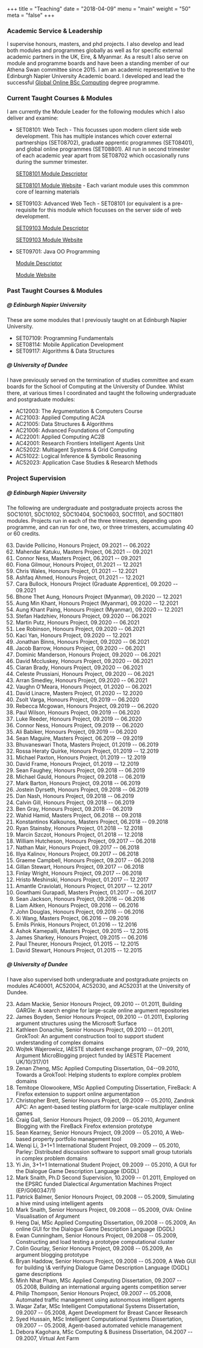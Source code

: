 +++
title = "Teaching"
date = "2018-04-09"
menu = "main"
weight = "50"
meta = "false"
+++

### Academic Service & Leadership

I supervise honours, masters, and phd projects. I also develop and lead both modules and programmes globally as well as for specific external academic partners in the UK, Eire, & Myanmar. As a result I also serve on module and programme boards and have been a standing member of our Athena Swan committee since 2015. I am an academic representative to the Edinburgh Napier University Academic board. I developed and lead the successful [Global Online BSc Computing](https://www.napier.ac.uk/courses/bsc-bsc-computing-global-online-topup-ft-undergraduate-online-learning) degree programme.


### Current Taught Courses & Modules

I am currently the Module Leader for the following modules which I also deliver and examine:

* SET08101: Web Tech - This focusses upon modern client side web development. This has multiple instances which cover external partnerships (SET08702), graduate apprentic programmes (SET08401), and global online programmes (SET08801). All run in second trimester of each academic year apart from SET08702 which occasionally runs during the summer trimester. 

    [SET08101 Module Descriptor](https://www.modules.napier.ac.uk/module.aspx?ID=SET08101)

    [SET08101 Module Website](https://github.com/siwells/webtech) - Each variant module uses this commmon core of learning materials

* SET09103: Advanced Web Tech - SET08101 (or equivalent is a pre-requisite for this module which focusses on the server side of web development.

    [SET09103 Module Descriptor](https://www.modules.napier.ac.uk/module.aspx?ID=SET09103)
    
    [SET09103 Module Website](https://github.com/siwells/advanced-webtech)
    
* SET09701: Java OO Programming

    [Module Descriptor](https://www.modules.napier.ac.uk/module.aspx?ID=SET09701)
    
    [Module Website](https://github.com/siwells/java)



### Past Taught Courses & Modules

##### @ Edinburgh Napier University

These are some modules that I previously taught on at Edinburgh Napier University.

* SET07109: Programming Fundamentals
* SET08114: Mobile Application Development
* SET09117: Algorithms & Data Structures

##### @ University of Dundee

I have previously served on the termination of studies committee and exam boards for the School of Computing at the University of Dundee. Whilst there, at various times I coordinated and taught the following undergraduate and postgraduate modules:

* AC12003: The Argumentation &amp; Computers Course
* AC21003: Applied Computing AC2A
* AC21005: Data Structures &amp; Algorithms
* AC21006: Advanced Foundations of Computing
* AC22001: Applied Computing AC2B 
* AC42001: Research Frontiers Intelligent Agents Unit
* AC52022: Multiagent Systems &amp; Grid Computing
* AC51022: Logical Inference &amp; Symbolic Reasoning 
* AC52023: Application Case Studies &amp; Research Methods

        
### Project Supervision


##### @ Edinburgh Napier University

The following are undergraduate and postgraduate projects across the SOC10101, SOC10102, SOC10404, SOC10603, SOC11101, and SOC11801 modules. Projects run in each of the three trimesters, depending upon programme, and can run for one, two, or three trimesters, accumulating  40 or 60 credits.

<ol reversed>
<li>Davide Pollicino, Honours Project, 09.2021 -- 06.2022</li>
<li>Mahendar Katuku, Masters Project, 06.2021 -- 09.2021</li>
<li>Connor Ness, Masters Project, 06.2021 -- 09.2021</li>
<li>Fiona Gilmour, Honours Project, 01.2021 -- 12.2021</li>
<li>Chris Wales, Honours Project, 01.2021 -- 12.2021</li>
<li>Ashfaq Ahmed, Honours Project, 01.2021 -- 12.2021</li>
<li>Cara Bullock, Honours Project (Graduate Apprentice), 09.2020 -- 09.2021</li>
<li>Bhone Thet Aung, Honours Project (Myanmar), 09.2020 -- 12.2021</li>
<li>Aung Min Khant, Honours Project (Myanmar), 09.2020 -- 12.2021</li>
<li>Aung Khant Paing, Honours Project (Myanmar), 09.2020 -- 12.2021</li>
<li>Stefan Hadzhiev, Honours Project, 09.2020 -- 06.2021</li>
<li>Martin Putz, Honours Project, 09.2020 -- 06.2021</li>
<li>Lee Robinson, Honours Project, 09.2020 -- 06.2021</li>
<li>Kaci Yan, Honours Project, 09.2020 -- 12.2021</li>
<li>Jonathan Binns, Honours Project, 09.2020 -- 06.2021</li>
<li>Jacob Barrow, Honours Project, 09.2020 -- 06.2021</li>
<li>Dominic Manderson, Honours Project, 09.2020 -- 06.2021</li>
<li>David Mccluskey, Honours Project, 09.2020 -- 06.2021</li>
<li>Ciaran Brady, Honours Project, 09.2020 -- 06.2021</li>
<li>Celeste Prussiani, Honours Project, 09.2020 -- 06.2021</li>
<li>Arran Smedley, Honours Project, 09.2020 -- 06.2021</li>
<li>Vaughn O'Meara, Honours Project, 01.2020 -- 06.2021</li>
<li>David Linacre, Masters Project, 01.2020 -- 12.2020</li>
<li>Zsolt Varga, Honours Project, 09.2019 -- 06.2020</li>
<li>Rebecca Mcgowan, Honours Project, 09.2019 -- 06.2020</li>
<li>Paul Wilson, Honours Project, 09.2019 -- 06.2020</li>
<li>Luke Reeder, Honours Project, 09.2019 -- 06.2020</li>
<li>Connor Ness, Honours Project, 09.2019 -- 06.2020</li>
<li>Ali Babiker, Honours Project, 09.2019 -- 06.2020</li>
<li>Sean Maguire, Masters Project, 06.2019 -- 09.2019</li>
<li>Bhuvaneswari Thota, Masters Project, 01.2019 -- 06.2019</li>
<li>Rossa Heraty Quirke, Honours Project, 01.2019 -- 12.2019</li>
<li>Michael Paxton, Honours Project, 01.2019 -- 12.2019</li>
<li>David Frame, Honours Project, 01.2019 -- 12.2019</li>
<li>Sean Faughey, Honours Project, 09.2018 -- 06.2019</li>
<li>Michael Gauld, Honours Project, 09.2018 -- 06.2019</li>
<li>Mark Barton, Honours Project, 09.2018 -- 06.2019</li>
<li>Jostein Dyrseth, Honours Project, 09.2018 -- 06.2019</li>
<li>Dan Nash, Honours Project, 09.2018 -- 06.2019</li>
<li>Calvin Gill, Honours Project, 09.2018 -- 06.2019</li>
<li>Ben Gray, Honours Project, 09.2018 -- 06.2019</li>
<li>Wahid Hamid, Masters Project, 06.2018 -- 09.2018</li>
<li>Konstantinos Kalkounos, Masters Project, 06.2018 -- 09.2018</li>
<li>Ryan Stainsby, Honours Project, 01.2018 -- 12.2018</li>
<li>Marcin Szczot, Honours Project, 01.2018 -- 12.2018</li>
<li>William Hutcheson, Honours Project, 09.2017 -- 06.2018</li>
<li>Nathan Mair, Honours Project, 09.2017 -- 06.2018</li>
<li>Illya Kalinov, Honours Project, 09.2017 -- 06.2018</li>
<li>Graeme Campbell, Honours Project, 09.2017 -- 06.2018</li>
<li>Gillan Stewart, Honours Project, 09.2017 -- 06.2018</li>
<li>Finlay Wright, Honours Project, 09.2017 -- 06.2018</li>
<li>Hristo Meshinski, Honours Project, 01.2017 -- 12.2017</li>
<li>Amantle Craviolati, Honours Project, 01.2017 -- 12.2017</li>
<li>Gowthami Gurapadi, Masters Project, 01.2017 -- 06.2017</li>
<li>Sean Jackson, Honours Project, 09.2016 -- 06.2016</li>
<li>Liam Aitken, Honours Project, 09.2016 -- 06.2016</li>
<li>John Douglas, Honours Project, 09.2016 -- 06.2016</li>
<li>Xi Wang, Masters Project, 06.2016 -- 09.2016</li>
<li>Emils Pinkis, Honours Project, 01.2016 -- 12.2016</li>
<li>Ashok Kamepalli, Masters Project, 09.2015 -- 12.2015</li>
<li>James Sharkey, Honours Project, 09.2015 -- 06.2016</li>
<li>Paul Theurer, Honours Project, 01.2015 -- 12.2015</li>
<li>David Stewart, Honours Project, 01.2015 -- 12.2015</li>
</ol>

##### @ University of Dundee

I have also supervised both undergraduate and postgraduate projects on modules AC40001, AC52004, AC52030, and AC52031 at the University of Dundee.


<ol reversed>
<li> Adam Mackie, Senior Honours Project, 09.2010 -- 01.2011, Building GARGle: A search engine for large-scale online argument repositories</li>
<li> James Boyden, Senior Honours Project, 09.2010 -- 01.2011, Exploring argument structures using the Microsoft Surface</li>
<li> Kathleen Donachie, Senior Honours Project, 09.2010 -- 01.2011, GrokTool: An argument construction tool to support student understanding of complex domains</li>
<li> Wojtek Wajerowicz, IAESTE student exchange program, 07--09, 2010, Argument MicroBlogging project funded by IAESTE Placement UK/10/317/01</li>
<li> Zenan Zheng, MSc Applied Computing Dissertation, 04--09.2010, Towards a GrokTool: Helping students to explore complex problem domains</li>
<li> Temitope Olowookere, MSc Applied Computing Dissertation, FireBack: A Firefox extension to support online argumentation</li>
<li> Christopher Brett, Senior Honours Project, 09.2009 -- 05.2010, Zandrok APC: An agent-based testing platform for large-scale multiplayer online games</li>
<li> Craig Gall, Senior Honours Project, 09.2009 -- 05.2010, Argument Blogging with the FireBack Firefox extension prototype</li>
<li> Sean Kearney, Senior Honours Project, 09.2009 -- 05.2010, A Web-based property portfolio management tool</li>
<li> Wenqi Li, 3+1+1 International Student Project, 09.2009 -- 05.2010, Parley: Distributed discussion software to support small group tutorials in complex problem domains</li>
<li> Yi Jin, 3+1+1 International Student Project, 09.2009 -- 05.2010, A GUI for the Dialogue Game Description Language (DGDL)</li>
<li> Mark Snaith, Ph.D Second Supervision, 10.2009 -- 01.2011, Employed on the EPSRC funded Dialectical Argumentation Machines Project (EP/G060347/1)</li>
<li> Patrick Balmer, Senior Honours Project, 09.2008 -- 05.2009, Simulating a hive mind using intelligent agents</li>
<li> Mark Snaith, Senior Honours Project, 09.2008 -- 05.2009, OVA: Online Visualisation of Argument</li>
<li> Heng Dai, MSc Applied Computing Dissertation, 09.2008 -- 05.2009, An online GUI for the Dialogue Game Description Language (DGDL)</li>
<li> Ewan Cunningham, Senior Honours Project, 09.2008 -- 05.2009, Constructing and load testing a prototype computational cluster</li>
<li> Colin Gourlay, Senior Honours Project, 09.2008 -- 05.2009, An argument blogging prototype</li>
<li> Bryan Haddow, Senior Honours Project, 09.2008 -- 05.2009, A Web GUI for building \& verifying Dialogue Game Description Language (DGDL) game descriptions</li>
<li> Minh Nhat Pham, MSc Applied Computing Dissertation, 09.2007 -- 05.2008, Building an international arguing agents competition server</li>
<li> Philip Thompson, Senior Honours Project, 09.2007 -- 05.2008, Automated traffic management using autonomous intelligent agents</li>
<li> Waqar Zafar, MSc Intelligent Computational Systems Dissertation, 09.2007 -- 05.2008, Agent Development for Breast Cancer Research</li>
<li> Syed Hussain, MSc Intelligent Computational Systems Dissertation, 09.2007 -- 05.2008, Agent-based automated vehicle management</li>
<li> Debora Kagohara, MSc Computing & Business Dissertation, 04.2007 -- 09.2007, Virtual Ant Farm</li>
</ol>

